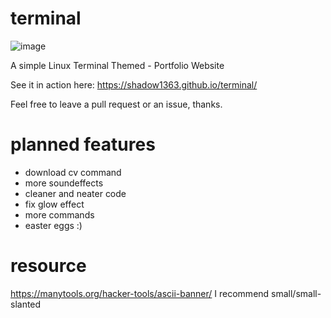 # terminal
![image](https://github.com/Shadow1363/terminal/assets/112425274/e532831f-7e50-4461-91c0-ec8a8f766202)

A simple Linux Terminal Themed - Portfolio Website

See it in action here: https://shadow1363.github.io/terminal/

Feel free to leave a pull request or an issue, thanks.

# planned features
- download cv command
- more soundeffects
- cleaner and neater code
- fix glow effect 
- more commands
- easter eggs :)

# resource
https://manytools.org/hacker-tools/ascii-banner/
I recommend small/small-slanted
